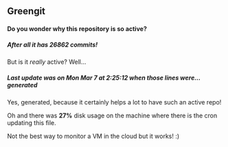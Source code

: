 ## Greengit

#### Do you wonder why this repository is so active?

##### After all it has 26862 commits!

But is it *really* active? Well...

##### Last update was on Mon Mar 7 at 2:25:12 when those lines were... generated

Yes, generated, because it certainly helps a lot to have such an active repo!

Oh and there was **27%** disk usage on the machine
where there is the cron updating this file.

Not the best way to monitor a VM in the cloud but it works! :)
